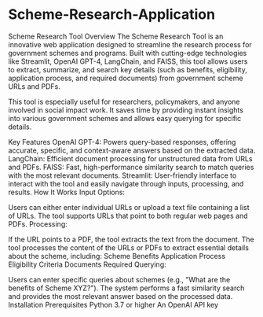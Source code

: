 # Scheme-Research-Application
Scheme Research Tool
Overview
The Scheme Research Tool is an innovative web application designed to streamline the research process for government schemes and programs. Built with cutting-edge technologies like Streamlit, OpenAI GPT-4, LangChain, and FAISS, this tool allows users to extract, summarize, and search key details (such as benefits, eligibility, application process, and required documents) from government scheme URLs and PDFs.

This tool is especially useful for researchers, policymakers, and anyone involved in social impact work. It saves time by providing instant insights into various government schemes and allows easy querying for specific details.

Key Features
OpenAI GPT-4: Powers query-based responses, offering accurate, specific, and context-aware answers based on the extracted data.
LangChain: Efficient document processing for unstructured data from URLs and PDFs.
FAISS: Fast, high-performance similarity search to match queries with the most relevant documents.
Streamlit: User-friendly interface to interact with the tool and easily navigate through inputs, processing, and results.
How It Works
Input Options:

Users can either enter individual URLs or upload a text file containing a list of URLs.
The tool supports URLs that point to both regular web pages and PDFs.
Processing:

If the URL points to a PDF, the tool extracts the text from the document.
The tool processes the content of the URLs or PDFs to extract essential details about the scheme, including:
Scheme Benefits
Application Process
Eligibility Criteria
Documents Required
Querying:

Users can enter specific queries about schemes (e.g., "What are the benefits of Scheme XYZ?").
The system performs a fast similarity search and provides the most relevant answer based on the processed data.
Installation
Prerequisites
Python 3.7 or higher
An OpenAI API key


